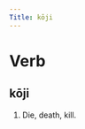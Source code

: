 ```yaml
---
Title: kōji
---
```


Verb
================================

kōji
----------------

1. Die, death, kill.

